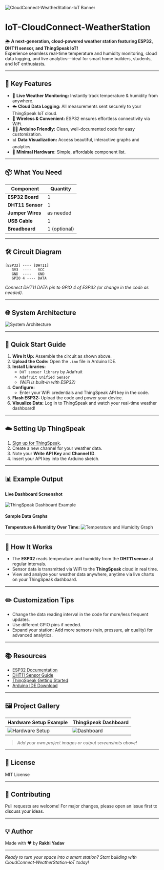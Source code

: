 ![CloudConnect-WeatherStation-IoT Banner](https://raw.githubusercontent.com/Rakhi8940/IoT-CloudConnect-WeatherStation/main/assets/banner_weather_station.png)

# IoT-CloudConnect-WeatherStation

🌦️ **A next-generation, cloud-powered weather station featuring ESP32, DHT11 sensor, and ThingSpeak IoT!**  
Experience seamless real-time temperature and humidity monitoring, cloud data logging, and live analytics—ideal for smart home builders, students, and IoT enthusiasts.

---

## 🚀 Key Features

- 📡 **Live Weather Monitoring:** Instantly track temperature & humidity from anywhere.
- ☁️ **Cloud Data Logging:** All measurements sent securely to your ThingSpeak IoT cloud.
- 📱 **Wireless & Convenient:** ESP32 ensures effortless connectivity via WiFi.
- 👩‍💻 **Arduino Friendly:** Clean, well-documented code for easy customization.
- 📊 **Data Visualization:** Access beautiful, interactive graphs and analytics.
- 🔧 **Minimal Hardware:** Simple, affordable component list.

---

## 📦 What You Need

| Component         | Quantity |
|-------------------|----------|
| **ESP32 Board**   | 1        |
| **DHT11 Sensor**  | 1        |
| **Jumper Wires**  | as needed|
| **USB Cable**     | 1        |
| **Breadboard**    | 1 (optional)|

---

## 🛠️ Circuit Diagram

```
[ESP32] ---- [DHT11]
   3V3  ----   VCC
   GND  ----   GND
   GPIO 4 ---- DATA
```
*Connect DHT11 DATA pin to GPIO 4 of ESP32 (or change in the code as needed).*

---

## 🌐 System Architecture

![System Architecture](https://raw.githubusercontent.com/Rakhi8940/IoT-CloudConnect-WeatherStation/main/assets/system_architecture.png)

---

## 📝 Quick Start Guide

1. **Wire It Up:** Assemble the circuit as shown above.
2. **Upload the Code:** Open the `.ino` file in Arduino IDE.
3. **Install Libraries:**
   - `DHT sensor library` by Adafruit
   - `Adafruit Unified Sensor`
   - *(WiFi is built-in with ESP32)*
4. **Configure:**
   - Enter your WiFi credentials and ThingSpeak API key in the code.
5. **Flash ESP32:** Upload the code and power your device.
6. **Visualize Data:** Log in to ThingSpeak and watch your real-time weather dashboard!

---

## ☁️ Setting Up ThingSpeak

1. [Sign up for ThingSpeak](https://thingspeak.com).
2. Create a new channel for your weather data.
3. Note your **Write API Key** and **Channel ID**.
4. Insert your API key into the Arduino sketch.

---

## 📊 Example Output

#### Live Dashboard Screenshot
![ThingSpeak Dashboard Example](https://raw.githubusercontent.com/Rakhi8940/IoT-CloudConnect-WeatherStation/main/assets/thingspeak_dashboard_example.png)

#### Sample Data Graphs

**Temperature & Humidity Over Time:**
![Temperature and Humidity Graph](https://raw.githubusercontent.com/Rakhi8940/IoT-CloudConnect-WeatherStation/main/assets/sample_output_graph.png)

---

## 🧠 How It Works

- The **ESP32** reads temperature and humidity from the **DHT11 sensor** at regular intervals.
- Sensor data is transmitted via WiFi to the **ThingSpeak** cloud in real time.
- View and analyze your weather data anywhere, anytime via live charts on your ThingSpeak dashboard.

---

## ✏️ Customization Tips

- Change the data reading interval in the code for more/less frequent updates.
- Use different GPIO pins if needed.
- Expand your station: Add more sensors (rain, pressure, air quality) for advanced analytics.

---

## 📚 Resources

- [ESP32 Documentation](https://docs.espressif.com/projects/esp-idf/en/latest/esp32/)
- [DHT11 Sensor Guide](https://learn.adafruit.com/dht/overview)
- [ThingSpeak Getting Started](https://thingspeak.com/pages/learn_more)
- [Arduino IDE Download](https://www.arduino.cc/en/software)

---

## 🖼️ Project Gallery

| Hardware Setup Example | ThingSpeak Dashboard |
|-----------------------|---------------------|
| ![Hardware Setup](https://raw.githubusercontent.com/Rakhi8940/IoT-CloudConnect-WeatherStation/main/assets/hardware_setup.jpg) | ![Dashboard](https://raw.githubusercontent.com/Rakhi8940/IoT-CloudConnect-WeatherStation/main/assets/thingspeak_dashboard_example.png) |

> *Add your own project images or output screenshots above!*

---

## 📝 License

MIT License

---

## 🤝 Contributing

Pull requests are welcome! For major changes, please open an issue first to discuss your ideas.

---

## 💡 Author

Made with ❤️ by **Rakhi Yadav**

---

*Ready to turn your space into a smart station? Start building with CloudConnect-WeatherStation-IoT today!*

